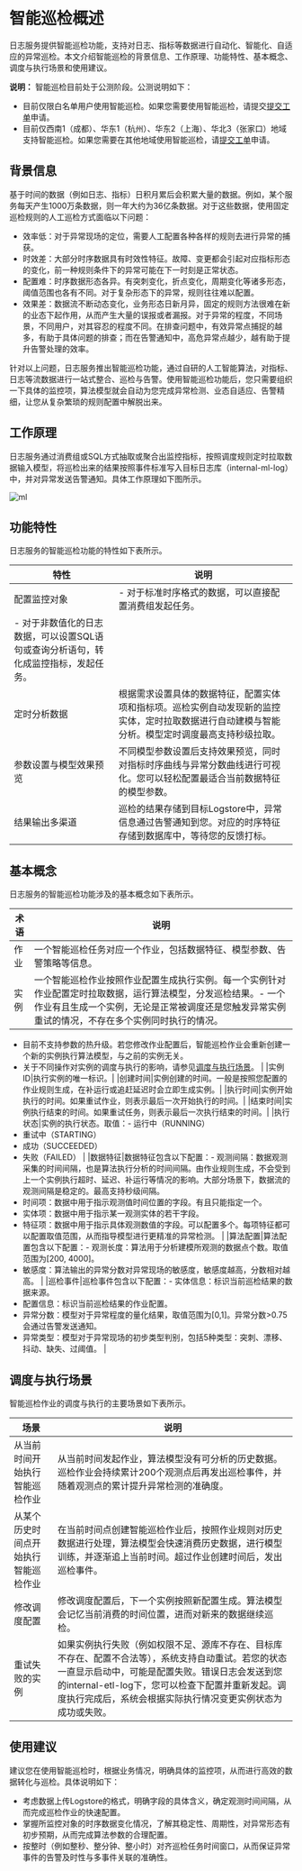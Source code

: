 # 智能巡检概述

日志服务提供智能巡检功能，支持对日志、指标等数据进行自动化、智能化、自适应的异常巡检。本文介绍智能巡检的背景信息、工作原理、功能特性、基本概念、调度与执行场景和使用建议。

**说明：** 智能巡检目前处于公测阶段。公测说明如下：

-   目前仅限白名单用户使用智能巡检。如果您需要使用智能巡检，请提交[提交工单](https://selfservice.console.aliyun.com/ticket/category/sls/today)申请。
-   目前仅西南1（成都）、华东1（杭州）、华东2（上海）、华北3（张家口）地域支持智能巡检。如果您需要在其他地域使用智能巡检，请[提交工单](https://selfservice.console.aliyun.com/ticket/category/sls/today)申请。

## 背景信息

基于时间的数据（例如日志、指标）日积月累后会积累大量的数据。例如，某个服务每天产生1000万条数据，则一年大约为36亿条数据。对于这些数据，使用固定巡检规则的人工巡检方式面临以下问题：

-   效率低：对于异常现场的定位，需要人工配置各种各样的规则去进行异常的捕获。
-   时效差：大部分时序数据具有时效性特征。故障、变更都会引起对应指标形态的变化，前一种规则条件下的异常可能在下一时刻是正常状态。
-   配置难：时序数据形态各异。有突刺变化，折点变化，周期变化等诸多形态，阈值范围也各有不同。对于复杂形态下的异常，规则往往难以配置。
-   效果差：数据流不断动态变化，业务形态日新月异，固定的规则方法很难在新的业态下起作用，从而产生大量的误报或者漏报。对于异常的程度，不同场景，不同用户，对其容忍的程度不同。在排查问题中，有效异常点捕捉的越多，有助于具体问题的排查；而在告警通知中，高危异常点越少，越有助于提升告警处理的效率。

针对以上问题，日志服务推出智能巡检功能，通过自研的人工智能算法，对指标、日志等流数据进行一站式整合、巡检与告警。使用智能巡检功能后，您只需要组织一下具体的监控项，算法模型就会自动为您完成异常检测、业态自适应、告警精细，让您从复杂繁琐的规则配置中解脱出来。

## 工作原理

日志服务通过消费组或SQL方式抽取或聚合出监控指标，按照调度规则定时拉取数据输入模型，将巡检出来的结果按照事件标准写入目标日志库（internal-ml-log）中，并对异常发送告警通知。具体工作原理如下图所示。

![ml](https://static-aliyun-doc.oss-accelerate.aliyuncs.com/assets/img/zh-CN/8582162261/p279267.png)

## 功能特性

日志服务的智能巡检功能的特性如下表所示。

|特性|说明|
|--|--|
|配置监控对象|-   对于标准时序格式的数据，可以直接配置消费组发起任务。
-   对于非数值化的日志数据，可以设置SQL语句或查询分析语句，转化成监控指标，发起任务。 |
|定时分析数据|根据需求设置具体的数据特征，配置实体项和指标项。巡检实例自动发现新的监控实体，定时拉取数据进行自动建模与智能分析。模型定时调度最高支持秒级拉取。|
|参数设置与模型效果预览|不同模型参数设置后支持效果预览，同时对指标时序曲线与异常分数曲线进行可视化。您可以轻松配置最适合当前数据特征的模型参数。|
|结果输出多渠道|巡检的结果存储到目标Logstore中，异常信息通过告警通知到您。对应的时序特征存储到数据库中，等待您的反馈打标。|

## 基本概念

日志服务的智能巡检功能涉及的基本概念如下表所示。

|术语|说明|
|--|--|
|作业|一个智能巡检任务对应一个作业，包括数据特征、模型参数、告警策略等信息。|
|实例|一个智能巡检作业按照作业配置生成执行实例。每一个实例针对作业配置定时拉取数据，运行算法模型，分发巡检结果。-   一个作业有且生成一个实例，无论是正常被调度还是您触发异常实例重试的情况，不存在多个实例同时执行的情况。
-   目前不支持参数的热升级。若您修改作业配置后，智能巡检作业会重新创建一个新的实例执行算法模型，与之前的实例无关。
-   关于不同操作对实例的调度与执行的影响，请参见[调度与执行场景](#section_rnb_lj1_t08)。 |
|实例ID|执行实例的唯一标识。|
|创建时间|实例创建的时间。一般是按照您配置的作业规则生成，在补运行或追赶延迟时会立即生成实例。|
|执行时间|实例开始执行的时间。如果重试作业，则表示最后一次开始执行的时间。|
|结束时间|实例执行结束的时间。如果重试任务，则表示最后一次执行结束的时间。|
|执行状态|实例的执行状态。取值：-   运行中（RUNNING）
-   重试中（STARTING）
-   成功（SUCCEEDED）
-   失败（FAILED） |
|数据特征|数据特征包含以下配置：-   观测间隔：数据观测采集的时间间隔，也是算法执行分析的时间间隔。由作业规则生成，不会受到上一个实例执行超时、延迟、补运行等情况的影响。大部分场景下，数据流的观测间隔是稳定的。最高支持秒级间隔。
-   时间项：数据中用于指示观测值时间位置的字段。有且只能指定一个。
-   实体项：数据中用于指示某一观测实体的若干字段。
-   特征项：数据中用于指示具体观测数值的字段。可以配置多个。每项特征都可以配置取值范围，从而指导模型进行更精准的异常检测。 |
|算法配置|算法配置包含以下配置：-   观测长度：算法用于分析建模所观测的数据点个数。取值范围为\[200, 4000\]。
-   敏感度：算法输出的异常分数对异常现场的敏感度，敏感度越高，分数相对越高。 |
|巡检事件|巡检事件包含以下配置：-   实体信息：标识当前巡检结果的数据来源。
-   配置信息：标识当前巡检结果的作业配置。
-   异常分数：模型对于异常程度的量化结果，取值范围为\[0,1\]。异常分数\>0.75会通过告警发送通知。
-   异常类型：模型对于异常现场的初步类型判别，包括5种类型：突刺、漂移、抖动、缺失、过阈值。 |

## 调度与执行场景

智能巡检作业的调度与执行的主要场景如下表所示。

|场景|说明|
|--|--|
|从当前时间开始执行智能巡检作业|从当前时间发起作业，算法模型没有可分析的历史数据。巡检作业会持续累计200个观测点后再发出巡检事件，并随着观测点的累计提升异常检测的准确度。|
|从某个历史时间点开始执行智能巡检作业|在当前时间点创建智能巡检作业后，按照作业规则对历史数据进行处理，算法模型会快速消费历史数据，进行模型训练，并逐渐追上当前时间。超过作业创建时间后，发出巡检事件。|
|修改调度配置|修改调度配置后，下一个实例按照新配置生成。算法模型会记忆当前消费的时间位置，进而对新来的数据继续巡检。|
|重试失败的实例|如果实例执行失败（例如权限不足、源库不存在、目标库不存在、配置不合法等），系统支持自动重试。若您的状态一直显示启动中，可能是配置失败。错误日志会发送到您的internal-etl-log下，您可以检查下配置并重新发起。调度执行完成后，系统会根据实际执行情况变更实例状态为成功或失败。|

## 使用建议

建议您在使用智能巡检时，根据业务情况，明确具体的监控项，从而进行高效的数据转化与巡检。具体说明如下：

-   考虑数据上传Logstore的格式，明确字段的具体含义，确定观测时间间隔，从而完成巡检作业的快速配置。
-   掌握所监控对象的时序数据变化情况，了解其稳定性、周期性，对异常形态有初步预期，从而完成算法参数的合理配置。
-   按整时（例如整秒、整分钟、整小时）对齐巡检任务时间窗口，从而保证异常事件的告警及时性与多事件关联的准确性。

